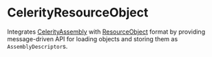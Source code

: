 # CelerityResourceObject

Integrates [CelerityAssembly](../Assembly/README.md) with [ResourceObject](../../../ResourceObject/README.md) format by
providing message-driven API for loading objects and storing them as `AssemblyDescriptor`s.
